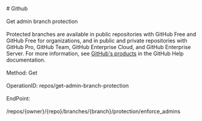 <br>#     Github</br>
<br>Get admin branch protection</br>
<br>Protected branches are available in public repositories with GitHub Free and GitHub Free for organizations, and in public and private repositories with GitHub Pro, GitHub Team, GitHub Enterprise Cloud, and GitHub Enterprise Server. For more information, see [GitHub's products](https://help.github.com/github/getting-started-with-github/githubs-products) in the GitHub Help documentation.</br>
<br>Method: Get</br>
<br>OperationID: repos/get-admin-branch-protection</br>
<br>EndPoint:</br>
<br>/repos/{owner}/{repo}/branches/{branch}/protection/enforce_admins</br>
